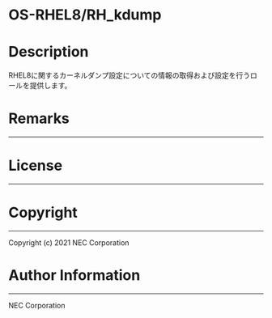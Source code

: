 OS-RHEL8/RH_kdump
=======================================================
# Description
RHEL8に関するカーネルダンプ設定についての情報の取得および設定を行うロールを提供します。

# Remarks
-------

# License
-------

# Copyright
---------
Copyright (c) 2021 NEC Corporation

# Author Information
------------------
NEC Corporation
